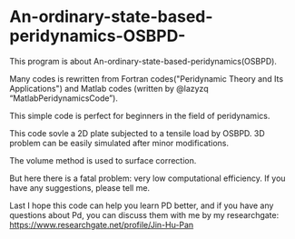 # An-ordinary-state-based-peridynamics-OSBPD-
This program is about An-ordinary-state-based-peridynamics(OSBPD).

Many codes is rewritten from Fortran codes("Peridynamic Theory and Its Applications") and Matlab codes (written by @lazyzq “MatlabPeridynamicsCode”).

This simple code is perfect for beginners in the field of peridynamics.

This code sovle a 2D plate subjected to a tensile load by OSBPD. 3D problem can be easily simulated after minor modifications.

The volume method is used to surface correction.

But here there is a fatal problem: very low computational efficiency. If you have any suggestions, please tell me. 

Last I hope this code can help you learn PD better, and if you have any questions about Pd, you can discuss them with me by my researchgate:
https://www.researchgate.net/profile/Jin-Hu-Pan
